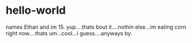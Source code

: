# hello-world 
names Ethan and im 15. yup....thats bout it....nothin else...im eating corn right now....thats um...cool...i guess....anyways by.
